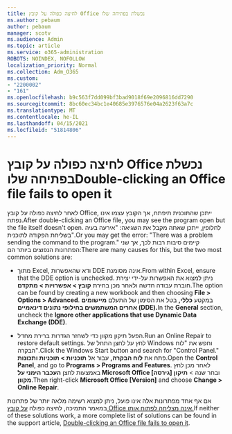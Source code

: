 ```yaml
---
title: לחיצה כפולה על קובץ Office נכשלת בפתיחה שלו
ms.author: pebaum
author: pebaum
manager: scotv
ms.audience: Admin
ms.topic: article
ms.service: o365-administration
ROBOTS: NOINDEX, NOFOLLOW
localization_priority: Normal
ms.collection: Adm_O365
ms.custom:
- "2200002"
- "161"
ms.openlocfilehash: b9c563f7dd099bf3bad9018f69e2096816dd7290
ms.sourcegitcommit: 8bc60ec34bc1e40685e3976576e04a2623f63a7c
ms.translationtype: MT
ms.contentlocale: he-IL
ms.lasthandoff: 04/15/2021
ms.locfileid: "51814806"
---
```

# <a name="double-clicking-an-office-file-fails-to-open-it"></a><span data-ttu-id="e8aa9-102">לחיצה כפולה על קובץ Office נכשלת בפתיחה שלו</span><span class="sxs-lookup"><span data-stu-id="e8aa9-102">Double-clicking an Office file fails to open it</span></span>

<span data-ttu-id="e8aa9-103">לאחר לחיצה כפולה על קובץ Office, ייתכן שהתוכנית תיפתח, אך הקובץ עצמו אינו נפתח.</span><span class="sxs-lookup"><span data-stu-id="e8aa9-103">After double-clicking an Office file, you may see the program open but the file itself doesn't open.</span></span> <span data-ttu-id="e8aa9-104">לחלופין, ייתכן שאתה מקבל את השגיאה: "אירעה בעיה בשליחת הפקודה לתוכנית".</span><span class="sxs-lookup"><span data-stu-id="e8aa9-104">Or you may get the error: "There was a problem sending the command to the program."</span></span> <span data-ttu-id="e8aa9-105">קיימים סיבות רבות לכך, אך שני הפתרונות הנפוצים ביותר הם:</span><span class="sxs-lookup"><span data-stu-id="e8aa9-105">There are many causes for this, but the two most common solutions are:</span></span>

- <span data-ttu-id="e8aa9-106">מתוך Excel, ודא שהאפשרות DDE אינה מסומנת.</span><span class="sxs-lookup"><span data-stu-id="e8aa9-106">From within Excel, ensure that the DDE option is unchecked.</span></span> <span data-ttu-id="e8aa9-107">ניתן למצוא את האפשרות על-ידי יצירת חוברת עבודה חדשה ולאחר מכן בחירת **קובץ > אפשרויות > מתקדם**.</span><span class="sxs-lookup"><span data-stu-id="e8aa9-107">The option can be found by creating a new workbook and then choosing **File > Options > Advanced**.</span></span> <span data-ttu-id="e8aa9-108">במקטע **כללי,** בטל את הסימון של התעלם **מיישומים אחרים המשתמשים בחילופי נתונים דינאמיים (DDE).**</span><span class="sxs-lookup"><span data-stu-id="e8aa9-108">In the **General** section, uncheck the **Ignore other applications that use Dynamic Data Exchange (DDE)**.</span></span>

- <span data-ttu-id="e8aa9-109">הפעל תיקון מקוון כדי לשחזר הגדרות ברירת מחדל.</span><span class="sxs-lookup"><span data-stu-id="e8aa9-109">Run an Online Repair to restore default settings.</span></span> <span data-ttu-id="e8aa9-110">לחץ על לחצן התחל של Windows וחפש את "לוח הבקרה".</span><span class="sxs-lookup"><span data-stu-id="e8aa9-110">Click the Windows Start button and search for "Control Panel."</span></span> <span data-ttu-id="e8aa9-111">פתח את **לוח הבקרה,** עבור אל **תוכניות > תוכניות ותכונות**.</span><span class="sxs-lookup"><span data-stu-id="e8aa9-111">Open the **Control Panel**, and go to **Programs > Programs and Features**.</span></span> <span data-ttu-id="e8aa9-112">לאחר מכן לחץ באמצעות לחצן **העכבר הימני על Microsoft Office [גירסה]** ובחר שנה > **תיקון מקוון**.</span><span class="sxs-lookup"><span data-stu-id="e8aa9-112">Then right-click **Microsoft Office [Version]** and choose **Change > Online Repair**.</span></span>

<span data-ttu-id="e8aa9-113">אם אף אחד מפתרונות אלה אינו פועל, ניתן למצוא רשימה מלאה יותר של פתרונות במאמר התמיכה, לחיצה כפולה [על קובץ Office אינה מצליחה לפתוח אותו.](https://support.office.com/article/Double-clicking-an-Office-file-fails-to-open-it-1e9c0ad9-34c8-4440-a42e-d30186b29ed6)</span><span class="sxs-lookup"><span data-stu-id="e8aa9-113">If neither of these solutions work, a more complete list of solutions can be found in the support article, [Double-clicking an Office file fails to open it](https://support.office.com/article/Double-clicking-an-Office-file-fails-to-open-it-1e9c0ad9-34c8-4440-a42e-d30186b29ed6).</span></span>
